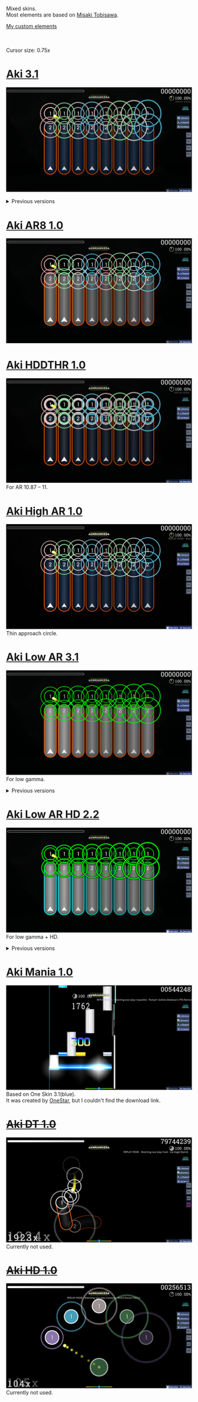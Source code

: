 Mixed skins.<br>
Most elements are based on [Misaki Tobisawa](https://skins.osuck.net/skins/171?v=0).

[My custom elements](https://github.com/Aki0302/skins/blob/main/elements/elements.md)<br><br><br>

Cursor size: 0.75x

<!----------------------------------------------------------------------------------------------------------------------------->

# [Aki 3.1](https://github.com/Aki0302/skins/raw/main/skins/Aki%203.1.osk)
[![](https://github.com/Aki0302/skins/raw/main/images/Aki%203.1.jpg)](https://github.com/Aki0302/skins/raw/main/skins/Aki%203.1.osk)

<details>
<summary>Previous versions</summary>

## [Aki 3.0](https://github.com/Aki0302/skins/raw/main/skins/Aki%203.0.osk)
[![](https://github.com/Aki0302/skins/raw/main/images/Aki%203.0.jpg)](https://github.com/Aki0302/skins/raw/main/skins/Aki%203.0.osk)

## [Aki 2.0](https://github.com/Aki0302/skins/raw/main/skins/Aki%202.0.osk)
[![](https://github.com/Aki0302/skins/raw/main/images/Aki%202.0.jpg)](https://github.com/Aki0302/skins/raw/main/skins/Aki%202.0.osk)

## [Aki 1.0](https://github.com/Aki0302/skins/raw/main/skins/Aki%201.0.osk)
[![](https://github.com/Aki0302/skins/raw/main/images/Aki%201.0.jpg)](https://github.com/Aki0302/skins/raw/main/skins/Aki%201.0.osk)<br><br><br>
</details>

<!----------------------------------------------------------------------------------------------------------------------------->

# [Aki AR8 1.0](https://github.com/Aki0302/skins/raw/main/skins/Aki%20AR8%201.0.osk)
[![](https://github.com/Aki0302/skins/raw/main/images/Aki%20AR8%201.0.png)](https://github.com/Aki0302/skins/raw/main/skins/Aki%20AR8%201.0.osk)

<!----------------------------------------------------------------------------------------------------------------------------->

# [Aki HDDTHR 1.0](https://github.com/Aki0302/skins/raw/main/skins/Aki%20HDDTHR%201.0.osk)
[![](https://github.com/Aki0302/skins/raw/main/images/Aki%20HDDTHR%201.0.jpg)](https://github.com/Aki0302/skins/raw/main/skins/Aki%20HDDTHR%201.0.osk)
For AR 10.87 – 11.

<!----------------------------------------------------------------------------------------------------------------------------->

# [Aki High AR 1.0](https://github.com/Aki0302/skins/raw/main/skins/Aki%20High%20AR%201.0.osk)
[![](https://github.com/Aki0302/skins/raw/main/images/Aki%20High%20AR%201.0.jpg)](https://github.com/Aki0302/skins/raw/main/skins/Aki%20High%20AR%201.0.osk)
Thin approach circle.

<!----------------------------------------------------------------------------------------------------------------------------->

# [Aki Low AR 3.1](https://github.com/Aki0302/skins/raw/main/skins/Aki%20Low%20AR%203.1.osk)
[![](https://github.com/Aki0302/skins/raw/main/images/Aki%20Low%20AR%203.1.png)](https://github.com/Aki0302/skins/raw/main/skins/Aki%20Low%20AR%203.1.osk)
For low gamma.

<details>
<summary>Previous versions</summary>

## [Aki Low AR 3.0](https://github.com/Aki0302/skins/raw/main/skins/Aki%20Low%20AR%203.0.osk)
[![](https://github.com/Aki0302/skins/raw/main/images/Aki%20Low%20AR%203.0.jpg)](https://github.com/Aki0302/skins/raw/main/skins/Aki%20Low%20AR%203.0.osk)

## [Aki Low AR 2.1](https://github.com/Aki0302/skins/raw/main/skins/Aki%20Low%20AR%202.1.osk)
[![](https://github.com/Aki0302/skins/raw/main/images/Aki%20Low%20AR%202.1.jpg)](https://github.com/Aki0302/skins/raw/main/skins/Aki%20Low%20AR%202.1.osk)

## [Aki Low AR 2.0](https://github.com/Aki0302/skins/raw/main/skins/Aki%20Low%20AR%202.0.osk)
[![](https://github.com/Aki0302/skins/raw/main/images/Aki%20Low%20AR%202.0.jpg)](https://github.com/Aki0302/skins/raw/main/skins/Aki%20Low%20AR%202.0.osk)

## [Aki Low AR 1.1](https://github.com/Aki0302/skins/raw/main/skins/Aki%20Low%20AR%201.1.osk)
[![](https://github.com/Aki0302/skins/raw/main/images/Aki%20Low%20AR%201.1.jpg)](https://github.com/Aki0302/skins/raw/main/skins/Aki%20Low%20AR%201.1.osk)

## [Aki Low AR 1.0](https://github.com/Aki0302/skins/raw/main/skins/Aki%20Low%20AR%201.0.osk)
[![](https://github.com/Aki0302/skins/raw/main/images/Aki%20Low%20AR%201.0.jpg)](https://github.com/Aki0302/skins/raw/main/skins/Aki%20Low%20AR%201.0.osk)<br><br><br>
</details>

<!----------------------------------------------------------------------------------------------------------------------------->

# [Aki Low AR HD 2.2](https://github.com/Aki0302/skins/raw/main/skins/Aki%20Low%20AR%20HD%202.2.osk)
[![](https://github.com/Aki0302/skins/raw/main/images/Aki%20Low%20AR%20HD%202.2.png)](https://github.com/Aki0302/skins/raw/main/skins/Aki%20Low%20AR%20HD%202.2.osk)
For low gamma + HD.

<details>
<summary>Previous versions</summary>

## [Aki Low AR HD 2.1](https://github.com/Aki0302/skins/raw/main/skins/Aki%20Low%20AR%20HD%202.1.osk)
[![](https://github.com/Aki0302/skins/raw/main/images/Aki%20Low%20AR%20HD%202.1.jpg)](https://github.com/Aki0302/skins/raw/main/skins/Aki%20Low%20AR%20HD%202.1.osk)

## [Aki Low AR HD 2.0](https://github.com/Aki0302/skins/raw/main/skins/Aki%20Low%20AR%20HD%202.0.osk)
[![](https://github.com/Aki0302/skins/raw/main/images/Aki%20Low%20AR%20HD%202.0.jpg)](https://github.com/Aki0302/skins/raw/main/skins/Aki%20Low%20AR%20HD%202.0.osk)

## [Aki Low AR HD 1.1](https://github.com/Aki0302/skins/raw/main/skins/Aki%20Low%20AR%20HD%201.1.osk)
[![](https://github.com/Aki0302/skins/raw/main/images/Aki%20Low%20AR%20HD%201.1.jpg)](https://github.com/Aki0302/skins/raw/main/skins/Aki%20Low%20AR%20HD%201.1.osk)

## [Aki Low AR HD 1.0](https://github.com/Aki0302/skins/raw/main/skins/Aki%20Low%20AR%20HD%201.0.osk)
[![](https://github.com/Aki0302/skins/raw/main/images/Aki%20Low%20AR%20HD%201.0.jpg)](https://github.com/Aki0302/skins/raw/main/skins/Aki%20Low%20AR%20HD%201.0.osk)<br><br><br>
</details>

<!----------------------------------------------------------------------------------------------------------------------------->

# [Aki Mania 1.0](https://github.com/Aki0302/skins/raw/main/skins/Aki%20Mania%201.0.osk)
[![](https://github.com/Aki0302/skins/raw/main/images/Aki%20Mania%201.0.jpg)](https://github.com/Aki0302/skins/raw/main/skins/Aki%20Mania%201.0.osk)
Based on One Skin 3.1(blue).<br>
It was created by [OneStar](https://osu.ppy.sh/users/11144385), but I couldn't find the download link.

<!----------------------------------------------------------------------------------------------------------------------------->

# [~~Aki DT 1.0~~](https://github.com/Aki0302/skins/raw/main/skins/Aki%20DT%201.0.osk)
[![](https://github.com/Aki0302/skins/raw/main/images/Aki%20DT%201.0.jpg)](https://github.com/Aki0302/skins/raw/main/skins/Aki%20DT%201.0.osk)
Currently not used.

<!----------------------------------------------------------------------------------------------------------------------------->

# [~~Aki HD 1.0~~](https://github.com/Aki0302/skins/raw/main/skins/Aki%20HD%201.0.osk)
[![](https://github.com/Aki0302/skins/raw/main/images/Aki%20HD%201.0.jpg)](https://github.com/Aki0302/skins/raw/main/skins/Aki%20HD%201.0.osk)
Currently not used.